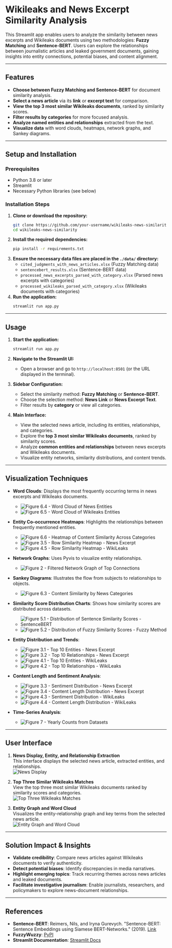 # **Wikileaks and News Excerpt Similarity Analysis**

This Streamlit app enables users to analyze the similarity between news excerpts and Wikileaks documents using two methodologies: **Fuzzy Matching** and **Sentence-BERT**. Users can explore the relationships between journalistic articles and leaked government documents, gaining insights into entity connections, potential biases, and content alignment.

---

## **Features**
- **Choose between Fuzzy Matching and Sentence-BERT** for document similarity analysis.
- **Select a news article** via its **link** or **excerpt text** for comparison.
- **View the top 3 most similar Wikileaks documents**, ranked by similarity scores.
- **Filter results by categories** for more focused analysis.
- **Analyze named entities and relationships** extracted from the text.
- **Visualize data** with word clouds, heatmaps, network graphs, and Sankey diagrams.

---

## **Setup and Installation**

### **Prerequisites**
- Python 3.8 or later
- Streamlit
- Necessary Python libraries (see below)

### **Installation Steps**
1. **Clone or download the repository:**
   ```bash
   git clone https://github.com/your-username/wikileaks-news-similarity.git
   cd wikileaks-news-similarity
   ```
2. **Install the required dependencies:**
   ```bash
   pip install -r requirements.txt
   ```
3. **Ensure the necessary data files are placed in the `./data/` directory:**
   - `cited_judgments_with_news_articles.xlsx` (Fuzzy Matching data)
   - `sentencebert_results.xlsx` (Sentence-BERT data)
   - `processed_news_excerpts_parsed_with_category.xlsx` (Parsed news excerpts with categories)
   - `processed_wikileaks_parsed_with_category.xlsx` (Wikileaks documents with categories)
4. **Run the application:**
   ```bash
   streamlit run app.py
   ```

---

## **Usage**

1. **Start the application:**
   ```bash
   streamlit run app.py
   ```
2. **Navigate to the Streamlit UI:**
   - Open a browser and go to `http://localhost:8501` (or the URL displayed in the terminal).

3. **Sidebar Configuration:**
   - Select the similarity method: **Fuzzy Matching** or **Sentence-BERT**.
   - Choose the selection method: **News Link** or **News Excerpt Text**.
   - Filter results by **category** or view all categories.

4. **Main Interface:**
   - View the selected news article, including its entities, relationships, and categories.
   - Explore the **top 3 most similar Wikileaks documents**, ranked by similarity scores.
   - Analyze **common entities and relationships** between news excerpts and Wikileaks documents.
   - Visualize entity networks, similarity distributions, and content trends.

---

## **Visualization Techniques**

- **Word Clouds**: Displays the most frequently occurring terms in news excerpts and Wikileaks documents.
  - ![Figure 6.4 - Word Cloud of News Entities](./images/figure6_4.png)
  - ![Figure 6.5 - Word Cloud of Wikileaks Entities](./images/figure6_5.png)

- **Entity Co-occurrence Heatmaps**: Highlights the relationships between frequently mentioned entities.
  - ![Figure 6.6 - Heatmap of Content Similarity Across Categories](./images/figure6_6.png)
  - ![Figure 3.5 - Row Similarity Heatmap - News Excerpt](./images/figure3_5.png)
  - ![Figure 4.5 - Row Similarity Heatmap - WikiLeaks](./images/figure4_5.png)

- **Network Graphs**: Uses Pyvis to visualize entity relationships.
  - ![Figure 2 - Filtered Network Graph of Top Connections](./images/figure2.png)

- **Sankey Diagrams**: Illustrates the flow from subjects to relationships to objects.
  - ![Figure 6.3 - Content Similarity by News Categories](./images/figure6_3.png)

- **Similarity Score Distribution Charts**: Shows how similarity scores are distributed across datasets.
  - ![Figure 5.1 - Distribution of Sentence Similarity Scores - SentenceBERT](./images/figure5_1.png)
  - ![Figure 5.2 - Distribution of Fuzzy Similarity Scores - Fuzzy Method](./images/figure5_2.png)

- **Entity Distribution and Trends**:
  - ![Figure 3.1 - Top 10 Entities - News Excerpt](./images/figure3_1.png)
  - ![Figure 3.2 - Top 10 Relationships - News Excerpt](./images/figure3_2.png)
  - ![Figure 4.1 - Top 10 Entities - WikiLeaks](./images/figure4_1.png)
  - ![Figure 4.2 - Top 10 Relationships - WikiLeaks](./images/figure4_2.png)

- **Content Length and Sentiment Analysis**:
  - ![Figure 3.3 - Sentiment Distribution - News Excerpt](./images/figure3_3.png)
  - ![Figure 3.4 - Content Length Distribution - News Excerpt](./images/figure3_4.png)
  - ![Figure 4.3 - Sentiment Distribution - WikiLeaks](./images/figure4_3.png)
  - ![Figure 4.4 - Content Length Distribution - WikiLeaks](./images/figure4_4.png)

- **Time-Series Analysis**:
  - ![Figure 7 - Yearly Counts from Datasets](./images/figure7.png)

---

## **User Interface**

1. **News Display, Entity, and Relationship Extraction**  
   This interface displays the selected news article, extracted entities, and relationships.  
   ![News Display](./images/UI1.png)

2. **Top Three Similar Wikileaks Matches**  
   View the top three most similar Wikileaks documents ranked by similarity scores and categories.  
   ![Top Three Wikileaks Matches](./images/UI2.png)

3. **Entity Graph and Word Cloud**  
   Visualizes the entity-relationship graph and key terms from the selected news article.  
   ![Entity Graph and Word Cloud](./images/UI3.png)

---

## **Solution Impact & Insights**
- **Validate credibility**: Compare news articles against Wikileaks documents to verify authenticity.
- **Detect potential biases**: Identify discrepancies in media narratives.
- **Highlight emerging topics**: Track recurring themes across news articles and leaked documents.
- **Facilitate investigative journalism**: Enable journalists, researchers, and policymakers to explore news-document relationships.

---

## **References**
- **Sentence-BERT**: Reimers, Nils, and Iryna Gurevych. "Sentence-BERT: Sentence Embeddings using Siamese BERT-Networks." (2019). [Link](https://arxiv.org/abs/1908.10084)
- **FuzzyWuzzy**: [PyPI](https://pypi.org/project/fuzzywuzzy/)
- **Streamlit Documentation**: [Streamlit Docs](https://docs.streamlit.io/)

